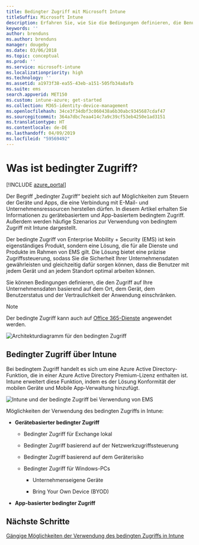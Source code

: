 ```yaml
---
title: Bedingter Zugriff mit Microsoft Intune
titleSuffix: Microsoft Intune
description: Erfahren Sie, wie Sie die Bedingungen definieren, die Benutzer, Geräte und Apps erfüllen müssen, um Zugriff auf Unternehmensressourcen in Microsoft Intune zu erhalten.
keywords: ''
author: brenduns
ms.author: brenduns
manager: dougeby
ms.date: 03/06/2018
ms.topic: conceptual
ms.prod: ''
ms.service: microsoft-intune
ms.localizationpriority: high
ms.technology: ''
ms.assetid: a1973f38-ea55-43eb-a151-505fb34a8afb
ms.suite: ems
search.appverid: MET150
ms.custom: intune-azure; get-started
ms.collection: M365-identity-device-management
ms.openlocfilehash: 34ce3f34dbf3c060438a6b30abc9345687cdaf47
ms.sourcegitcommit: 364a7dbc7eaa414c7a9c39cf53eb4250e1ad3151
ms.translationtype: HT
ms.contentlocale: de-DE
ms.lasthandoff: 04/09/2019
ms.locfileid: "59569492"
---
```

# <a name="whats-conditional-access"></a>Was ist bedingter Zugriff?

[!INCLUDE [azure_portal](./includes/azure_portal.md)]

Der Begriff „bedingter Zugriff“ bezieht sich auf Möglichkeiten zum Steuern der Geräte und Apps, die eine Verbindung mit E-Mail- und Unternehmensressourcen herstellen dürfen. In diesem Artikel erhalten Sie Informationen zu gerätebasiertem und App-basiertem bedingtem Zugriff. Außerdem werden häufige Szenarios zur Verwendung von bedingtem Zugriff mit Intune dargestellt.

Der bedingte Zugriff von Enterprise Mobility + Security (EMS) ist kein eigenständiges Produkt, sondern eine Lösung, die für alle Dienste und Produkte im Rahmen von EMS gilt. Die Lösung bietet eine präzise Zugriffssteuerung, sodass Sie die Sicherheit Ihrer Unternehmensdaten gewährleisten und gleichzeitig dafür sorgen können, dass die Benutzer mit jedem Gerät und an jedem Standort optimal arbeiten können.

Sie können Bedingungen definieren, die den Zugriff auf Ihre Unternehmensdaten basierend auf dem Ort, dem Gerät, dem Benutzerstatus und der Vertraulichkeit der Anwendung einschränken.

> [!NOTE] 
> Der bedingte Zugriff kann auch auf [Office 365-Dienste](https://blogs.technet.microsoft.com/wbaer/2017/02/17/conditional-access-policies-with-sharepoint-online-and-onedrive-for-business/) angewendet werden.

![Architekturdiagramm für den bedingten Zugriff](./media/ca-diagram-1.png)

## <a name="conditional-access-with-intune"></a>Bedingter Zugriff über Intune

Bei bedingtem Zugriff handelt es sich um eine Azure Active Directory-Funktion, die in einer Azure Active Directory Premium-Lizenz enthalten ist. Intune erweitert diese Funktion, indem es der Lösung Konformität der mobilen Geräte und Mobile App-Verwaltung hinzufügt. 

![Intune und der bedingte Zugriff bei Verwendung von EMS](./media/intune-with-ca-1.png)

Möglichkeiten der Verwendung des bedingten Zugriffs in Intune:

-   **Gerätebasierter bedingter Zugriff**

    -   Bedingter Zugriff für Exchange lokal

    -   Bedingter Zugriff basierend auf der Netzwerkzugriffssteuerung

    -   Bedingter Zugriff basierend auf dem Geräterisiko

    -   Bedingter Zugriff für Windows-PCs

        -   Unternehmenseigene Geräte

        -   Bring Your Own Device (BYOD)

-   **App-basierter bedingter Zugriff**

## <a name="next-steps"></a>Nächste Schritte

[Gängige Möglichkeiten der Verwendung des bedingten Zugriffs in Intune](conditional-access-intune-common-ways-use.md)
